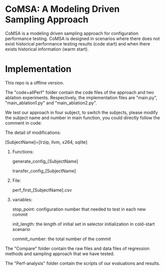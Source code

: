 # CoMSA: A Modeling Driven Sampling Approach
CoMSA is a modeling driven sampling approach for configuration performance testing.
CoMSA is designed in scenarios where there does not exist historical performance testing results (code start) and when there exists historical information (warm start).
# Implementation
This repo is a offline version.

The "code+allPerf" folder contain the code files of the approach and two ablation experiments. Respectively, the implementation files are "main.py", "main_ablation1.py" and "main_ablation2.py".

We test our approach in four subject, to switch the subjects, please modify the subject name and number in main function, you could directly follow the comment in code:

The detail of modifications:

[SubjectName]=[lrzip, llvm, x264, sqlite]

1. Functions:

    generate_config_[SubjectName]

    transfer_config_[SubjectName]

2. File:

    perf_first_[SubjectName].csv
3. variables:

    stop_point: configuration number that needed to test in each new commit
    
    init_length: the length of initial set in selector initialization in cold-start scenario
    
    commit_number: the total number of the commit

The "Compare" folder contain the raw files and data files of regression methods and sampling approach that we have tested.

The "Perf-analysis" folder contain the scripts of our evaluations and results.